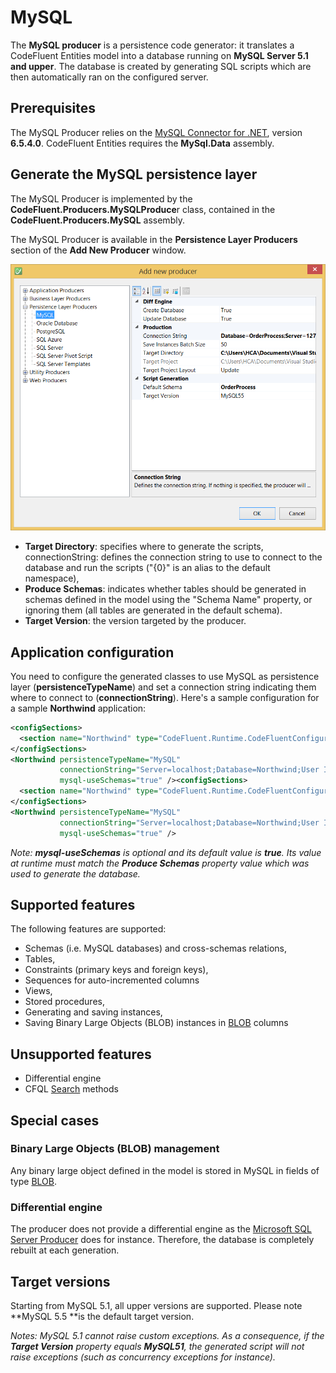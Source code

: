 # MySQL

The **MySQL producer** is a persistence code generator: it translates a CodeFluent Entities model into a database running on **MySQL Server 5.1 and upper**. The database is created by generating SQL scripts which are then automatically ran on the configured server.

## Prerequisites

The MySQL Producer relies on the [MySQL Connector for .NET](http://www.mysql.com/downloads/connector/net/), version **6.5.4.0**. CodeFluent Entities requires the **MySql.Data** assembly.

## Generate the MySQL persistence layer

The MySQL Producer is implemented by the **CodeFluent.Producers.MySQLProduce**r class, contained in the **CodeFluent.Producers.MySQL** assembly.

The MySQL Producer is available in the **Persistence Layer Producers** section of the **Add New Producer** window.

![](img/mysql-01.png)

* **Target Directory**: specifies where to generate the scripts,
connectionString: defines the connection string to use to connect to the database and run the scripts ("{0}" is an alias to the default namespace),
* **Produce Schemas**: indicates whether tables should be generated in schemas defined in the model using the "Schema Name" property, or ignoring them (all tables are generated in the default schema).
* **Target Version**: the version targeted by the producer. 


## Application configuration

You need to configure the generated classes to use MySQL as persistence layer (**persistenceTypeName**) and set a connection string indicating them where to connect to (**connectionString**). Here's a sample configuration for a sample **Northwind** application:

```xml
<configSections>
  <section name="Northwind" type="CodeFluent.Runtime.CodeFluentConfigurationSectionHandler, CodeFluent.Runtime" />
</configSections>
<Northwind persistenceTypeName="MySQL"
           connectionString="Server=localhost;Database=Northwind;User Id=root;Password=yourpassword;"
           mysql-useSchemas="true" /><configSections>
  <section name="Northwind" type="CodeFluent.Runtime.CodeFluentConfigurationSectionHandler, CodeFluent.Runtime" />
</configSections>
<Northwind persistenceTypeName="MySQL"
           connectionString="Server=localhost;Database=Northwind;User Id=root;Password=yourpassword;"
           mysql-useSchemas="true" />
```

*Note: **mysql-useSchemas** is optional and its default value is **true**. Its value at runtime must match the **Produce Schemas** property value which was used to generate the database.*

## Supported features

The following features are supported:

* Schemas (i.e. MySQL databases) and cross-schemas relations,
* Tables,
* Constraints (primary keys and foreign keys),
* Sequences for auto-incremented columns
* Views,
* Stored procedures,
* Generating and saving instances,
* Saving Binary Large Objects (BLOB) instances in [BLOB](http://dev.mysql.com/doc/refman/5.0/en/blob.html) columns

## Unsupported features

* Differential engine
* CFQL [Search](../development-guide/search_methods.md) methods

## Special cases

### Binary Large Objects (BLOB) management

Any binary large object defined in the model is stored in MySQL in fields of type [BLOB](http://dev.mysql.com/doc/refman/5.0/en/blob.html).

### Differential engine

The producer does not provide a differential engine as the [Microsoft SQL Server Producer](../code-generators/microsoft_sql_server_code_generator.md) does for instance. Therefore, the database is completely rebuilt at each generation.

## Target versions

Starting from MySQL 5.1, all upper versions are supported. Please note **MySQL 5.5 **is the default target version.

*Notes: MySQL 5.1 cannot raise custom exceptions. As a consequence, if the **Target Version** property equals **MySQL51**, the generated script will not raise exceptions (such as concurrency exceptions for instance).*